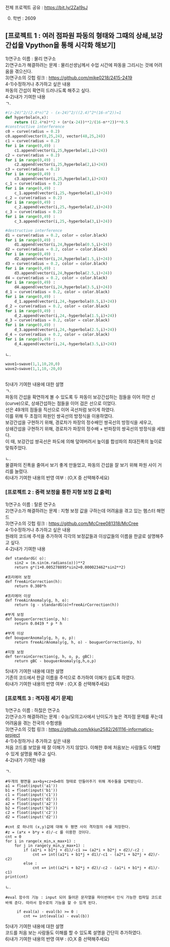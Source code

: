 전체 프로젝트 공유 : https://bit.ly/2ZaI9sJ

0. 학번 : 2609

## [프로젝트 1 : 여러 점파원 파동의 형태와 그때의 상쇄,보강 간섭을 Vpython을 통해 시각화 해보기]<br>
1)연구소 이름 : 물리 연구소<br>
2)연구소가 해결하려는 문제 : 물리선생님께서  수업 시간에 파동을 그리시는 것에 어려움을 겪으신다.<br>
3)연구소의 깃헙 링크 : https://github.com/mike0218/2415-2419<br>
4-1)수정하거나 추가하고 싶은 내용<br>
파동의 간섭이 확연히 드러나도록 해주고 싶다.<br>
4-2)내가 기여한 내용<br>
ㄱ. 
```python
#(z-24)^2/(2.4*n)^2 - (x-24)^2/((2.4)^2*(16-n^2))=1  
def hyperbola(n,x):
    return ((2.4*n)**2 + (n*(x-24))**2/(16-n**2))**0.5
#constructive interference
c0 = curve(radius = 0.2)
c0.append(vector(0,25,24), vector(48,25,24))
c1 = curve(radius = 0.2)
for i in range(0,49) :
    c1.append(vector(i,25,hyperbola(1,i)+24))
c2 = curve(radius = 0.2)
for i in range(0,49) :
    c2.append(vector(i,25,hyperbola(2,i)+24))
c3 = curve(radius = 0.2)
for i in range(0,49) :
    c3.append(vector(i,25,hyperbola(3,i)+24))
c_1 = curve(radius = 0.2)
for i in range(0,49) :
    c_1.append(vector(i,25,-hyperbola(1,i)+24))
c_2 = curve(radius = 0.2)
for i in range(0,49) :
    c_2.append(vector(i,25,-hyperbola(2,i)+24))
c_3 = curve(radius = 0.2)
for i in range(0,49) :
    c_3.append(vector(i,25,-hyperbola(3,i)+24))

#destructive interference
d1 = curve(radius = 0.2, color = color.black)
for i in range(0,49) :
    d1.append(vector(i,24,hyperbola(0.5,i)+24))
d2 = curve(radius = 0.2, color = color.black)
for i in range(0,49) :
    d2.append(vector(i,24,hyperbola(1.5,i)+24))
d3 = curve(radius = 0.2, color = color.black)
for i in range(0,49) :
    d3.append(vector(i,24,hyperbola(2.5,i)+24))
d4 = curve(radius = 0.2, color = color.black)
for i in range(0,49) :
    d4.append(vector(i,24,hyperbola(3.5,i)+24))
d_1 = curve(radius = 0.2, color = color.black)
for i in range(0,49) :
    d_1.append(vector(i,24,-hyperbola(0.5,i)+24))
d_2 = curve(radius = 0.2, color = color.black)
for i in range(0,49) :
    d_2.append(vector(i,24,-hyperbola(1.5,i)+24))
d_3 = curve(radius = 0.2, color = color.black)
for i in range(0,49) :
    d_3.append(vector(i,24,-hyperbola(2.5,i)+24))
d_4 = curve(radius = 0.2, color = color.black)
for i in range(0,49) :
    d_4.append(vector(i,24,-hyperbola(3.5,i)+24))
```

ㄴ.

```python
wave1=swave(1,1,10,20,0)
wave2=swave(1,1,10,-20,0)
```
 
<br>
5)내가 기여한 내용에 대한 설명<br>
ㄱ. <br>
파동의 간섭을 확연하게 볼 수 있도록 두 파동이 보강간섭하는 점들을 이어 하얀 선(curve)으로, 상쇄간섭하는 점들을 이어 검은 선으로 이었다.<br>
선은 49개의 점들을 직선으로 이어 곡선처럼 보이게 하였다.<br>
이를 위해 두 초점이 파원인 쌍곡선의 방정식을 이용하였다.<br>
보강간섭을 구현하기 위해, 경로차가 파장의 정수배인 쌍곡선의 방정식을 세우고, <br>
상쇄간섭을 구현하기 위해, 경로차가 파장의 정수배 + 반파장의 쌍곡선의 방정식을 세웠다.<br>
이 때, 보강간섭 쌍곡선은 파도에 의해 덮여버려서 높이를 합성파의 최대진폭의 높이로 맞춰주었다.<br>

ㄴ. <br>
물결파의 진폭을 줄여서 보기 좋게 만들었고, 파동의 간섭을 잘 보기 위해 파원 사이 거리를 늘렸다.<br>
6)내가 기여한 내용의 반영 여부 : (O,X 중 선택해주세요)<br>

### [프로젝트 2 : 중력 보정을 통한 지형 보정 값 출력]<br>
1)연구소 이름 : 탈론 연구소<br>
2)연구소가 해결하려는 문제 : 지형 보정 값을  구하는데 어려움을 겪고 있는 햄스터 해먼드<br>
3)연구소의 깃헙 링크 : https://github.com/McCree081318/McCree<br>
4-1)수정하거나 추가하고 싶은 내용<br>
원래의 코드에 주석을 추가하여 각각의 보정값들과 이상값들의 이름을 한글로 설명해주고 싶다.<br>
4-2)내가 기여한 내용<br>
```#표준중력
def standardG( o):
    sin2 = (m.sin(m.radians(o)))**2
    return g*(1+0.005278895*sin2+0.000023462*sin2**2)

#프리에어 보정
def freeAirCorrection(h):
    return 0.308*h

#프리에어 이상
def freeAirAnomaly(g, h, o):
    return (g - standardG(o)+freeAirCorrection(h))

#부게 보정
def bouguerCorrection(p, h):
    return 0.0419 * p * h

#부게 이상
def bouguerAnomaly(g, h, o, p):
    return freeAirAnomaly(g, h, o) - bouguerCorrection(p, h)

#지형 보정
def terrainCorrection(g, h, o, p, gBC):
    return gBC - bouguerAnomaly(g,h,o,p)
```

5)내가 기여한 내용에 대한 설명<br>
기존의 코드에서 한글 이름을 주석으로 추가하여 이해가 쉽도록 하였다.<br>
6)내가 기여한 내용의 반영 여부 : (O,X 중 선택해주세요)<br>

### [프로젝트 3 : 격자점 세기 문제]
1)연구소 이름 : 하찮은 연구소<br>
2)연구소가 해결하려는 문제 : 수능/모의고사에서 난이도가 높은 격자점 문제를 푸는데 어려움을 겪는 전국의 수험생들<br>
3)연구소의 깃헙 링크 : https://github.com/kkjun2582/261116-informatics-project<br>
4-1)수정하거나 추가하고 싶은 내용<br>
처음 코드를 보았을 때 잘 이해가 가지 않았다. 이해한 후에 처음보는 사람들도 이해할 수 있게 설명을 해주고 싶다.<br>
4-2)내가 기여한 내용

ㄱ.
```
#두개의 평면을 ax+by+cz+d=0의 형태로 만들어주기 위해 계수들을 입력받는다.
a1 = float(input('a1'))
b1 = float(input('b1'))
c1 = float(input('c1'))
d1 = float(input('d1'))
a2 = float(input('a2'))
b2 = float(input('b2'))
c2 = float(input('c2'))
d2 = float(input('d2'))

#cnt 로 하나의 (x,y)값에 대해 두 평면 사이 격자점의 수를 저장한다.
#z = (a*x + b*y + d)/-c 를 이용한 것이다.
cnt = 0
for i in range(x_min,x_max+1) :
    for j in range(y_min,y_max+1) :
        if (a1*i + b1*j + d1)/-c1 >= (a2*i + b2*j + d2)/-c2 :
            cnt =+ int((a1*i + b1*j + d1)/-c1 - (a2*i + b2*j + d2)/-c2)
        else : 
            cnt =+ int((a2*i + b2*j + d2)/-c2 - (a1*i + b1*j + d1)/-c1)
print(cnt)
```
ㄴ.
```
#eval 함수의 기능 : input 되어 들어온 문자열을 파이썬에서 인식 가능한 컴파일 코드로 바꿔 준다. 따라서 함수로의 기능을 할 수 있게 된다. 

     if eval(a) - eval(b) >= 0 :
        cnt += int(eval(a) - eval(b))
```
5)내가 기여한 내용에 대한 설명<br>
코드를 처음 보는 사람들도 이해를 할 수 있도록 설명을 간단히 추가하였다.<br>
6)내가 기여한 내용의 반영 여부 : (O,X 중 선택해주세요)<br>
